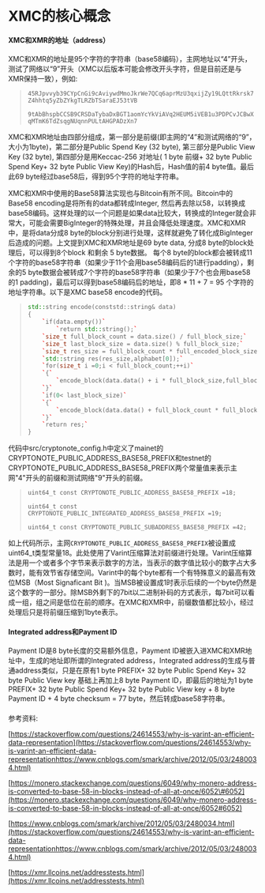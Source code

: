# XMC的核心概念

#### XMC和XMR的地址（address）

XMC和XMR的地址是95个字符的字符串（base58编码），主网地址以“4”开头，测试了网络以“9”开头（XMC以后版本可能会修改开头字符，但是目前还是与XMR保持一致），例如:

> `45RJpvvyb39CYpCnGi9cAviywdMmoJkrWe7QCq6aprMzU3qxijZy19LQttRkrsk7Z4hhtq5yZbZYkgTLRZbTSaraEJ53tVB`
>
> `9tAbBhspbCCSB9CRSDaTybaDxBGT1aomYcYkViAVq2HEUM5iVEB1u3PDPCvJCBwXqMTmK6TdZsqgNUqnnPULtAHGPADzXn7`

XMC和XMR地址由四部分组成，第一部分是前缀\(即主网的“4”和测试网络的“9”，大小为1byte\)，第二部分是Public Spend Key \(32 byte\), 第三部分是Public View Key \(32 byte\), 第四部分是用Keccac-256 对地址\( 1 byte 前缀+ 32 byte Public Spend Key+ 32 byte Public View Key\)的Hash后，Hash值的前4 byte值。最后此69 byte经过base58后，得到95个字符的地址字符串。

XMC和XMR中使用的Base58算法实现也与Bitcoin有所不同。Bitcoin中的Base58 encoding是将所有的data都转成Integer, 然后再去除以58，以转换成base58编码。这样处理的以一个问题是如果data比较大，转换成的Integer就会非常大，可能会需要BigInteger的特殊处理，并且会降低处理速度。XMC和XMR中，是将data分成8 byte的block分别进行处理，这样就避免了转化成BigInteger后造成的问题。上文提到XMC和XMR地址是69 byte data, 分成8 byte的block处理后，可以得到8个block 和剩余 5 byte数据。 每个8 byte的block都会被转成11个字符的base58字符串（如果少于11个会用base58编码后的1进行padding），剩余的5 byte数据会被转成7个字符的base58字符串（如果少于7个也会用base58的1 padding\)，最后可以得到base58编码后的地址，即8 \* 11 + 7 = 95 个字符的地址字符串。以下是XMC base58 encode的代码。

> ```cpp
> std::string encode(conststd::string& data)
> {
>     `if(data.empty())`
>         `return std::string();`
>     `size_t full_block_count = data.size() / full_block_size;`
>     `size_t last_block_size = data.size() % full_block_size;`
>     `size_t res_size = full_block_count * full_encoded_block_size + encoded_block_sizes[last_block_size];`
>     `std::string res(res_size,alphabet[0]);`
>     `for(size_t i =0;i < full_block_count;++i)`
>     `{`
>         `encode_block(data.data() + i * full_block_size,full_block_size,&res[i * full_encoded_block_size]);`
>     `}`
>     `if(0< last_block_size)`
>     `{`
>         `encode_block(data.data() + full_block_count * full_block_size,last_block_size,&res[full_block_count * full_encoded_block_size]);`
>     `}`
>     `return res;`
> }
> ```

代码中src/cryptonote\_config.h中定义了mainet的CRYPTONOTE\_PUBLIC\_ADDRESS\_BASE58\_PREFIX和testnet的CRYPTONOTE\_PUBLIC\_ADDRESS\_BASE58\_PREFIX两个常量值来表示主网"4"开头的前缀和测试网络"9"开头的前缀。

> `uint64_t const CRYPTONOTE_PUBLIC_ADDRESS_BASE58_PREFIX =18;`
>
> `uint64_t const CRYPTONOTE_PUBLIC_INTEGRATED_ADDRESS_BASE58_PREFIX =19;`
>
> `uint64_t const CRYPTONOTE_PUBLIC_SUBADDRESS_BASE58_PREFIX =42;`

如上代码所示，主网`CRYPTONOTE_PUBLIC_ADDRESS_BASE58_PREFIX`被设置成uint64\_t类型常量18。此处使用了Varint压缩算法对前缀进行处理。Varint压缩算法是用一个或者多个字节来表示数字的方法，当表示的数字值比较小的数字占大多数时，能有效节省存储空间。Varint中的每个byte都有一个有特殊意义的最高有效位MSB（Most Signaficant Bit \)。当MSB被设置成1时表示后续的一个byte仍然是这个数字的一部分。除MSB外剩下的7bit以二进制补码的方式表示，每7bit可以看成一组，组之间是低位在前的顺序。在XMC和XMR中，前缀数值都比较小，经过处理后只是将前缀压缩到1byte表示。

#### Integrated address和Payment ID

Payment ID是8 byte长度的交易额外信息，Payment ID被嵌入进XMC和XMR地址中，生成的地址即所谓的Integrated address，Integrated address的生成与普通address类似，只是在原有1 byte PREFIX+ 32 byte Public Spend Key+ 32 byte Public View key 基础上再加上8 byte Payment ID，即最后的地址为1 byte PREFIX+ 32 byte Public Spend Key+ 32 byte Public View key + 8 byte Payment ID + 4 byte  checksum = 77 byte，然后转成base58字符串。

#### 

参考资料:

[https://stackoverflow.com/questions/24614553/why-is-varint-an-efficient-data-representation](https://stackoverflow.com/questions/24614553/why-is-varint-an-efficient-data-representationhttps://www.cnblogs.com/smark/archive/2012/05/03/2480034.html)

[https://monero.stackexchange.com/questions/6049/why-monero-address-is-converted-to-base-58-in-blocks-instead-of-all-at-once/6052\#6052](https://monero.stackexchange.com/questions/6049/why-monero-address-is-converted-to-base-58-in-blocks-instead-of-all-at-once/6052#6052)

[https://www.cnblogs.com/smark/archive/2012/05/03/2480034.html](https://stackoverflow.com/questions/24614553/why-is-varint-an-efficient-data-representationhttps://www.cnblogs.com/smark/archive/2012/05/03/2480034.html)

[https://xmr.llcoins.net/addresstests.html](https://xmr.llcoins.net/addresstests.html)

